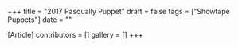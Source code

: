 +++
title = "2017 Pasqually Puppet"
draft = false
tags = ["Showtape Puppets"]
date = ""

[Article]
contributors = []
gallery = []
+++